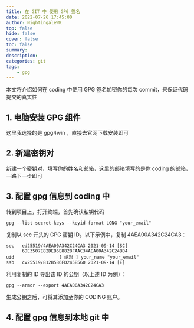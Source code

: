 ```yaml
---
title: 在 GIT 中 使用 GPG 签名
date: 2022-07-26 17:45:00
author: NightingaleWK
top: false
hide: false
cover: false
toc: false
summary: 
description: 
categories: git
tags:
    - gpg
---
```

本文将介绍如何在 coding 中使用 GPG 签名加密你的每次 commit，来保证代码提交的真实性
<!--more-->

## 1. 电脑安装 GPG 组件
这里我选择的是 gpg4win ，直接去官网下载安装即可

## 2. 新建密钥对
新建一个密钥对，填写你的姓名和邮箱，这里的邮箱填写的是你 coding 的邮箱，一路下一步即可

## 3. 配置 gpg 信息到 coding 中
转到项目上，打开终端，首先确认私钥代码
```
gpg --list-secret-keys --keyid-format LONG "your_email"
```
复制以 sec 开头的 GPG 密钥 ID。以下示例中，复制 4AEA00A342C24CA3：
```
sec   ed25519/4AEA00A342C24CA3 2021-09-14 [SC]
      6DE3507E82DEB6E8828FAAC34AEA00A342C24BD4
uid                 [ 绝对 ] your_name "your_email"
ssb   cv25519/812B586FD245B560 2021-09-14 [E]
```
利用复制的 ID 导出该 ID 的公钥（以上述 ID 为例）：
```
gpg --armor --export 4AEA00A342C24CA3
```
生成公钥之后，可将其添加至你的 CODING 账户。

## 4. 配置 gpg 信息到本地 git 中